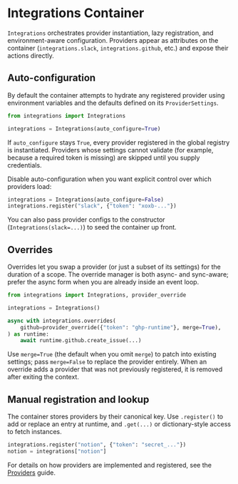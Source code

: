 # Integrations Container

`Integrations` orchestrates provider instantiation, lazy registration, and
environment-aware configuration. Providers appear as attributes on the container
(`integrations.slack`, `integrations.github`, etc.) and expose their actions
directly.

## Auto-configuration

By default the container attempts to hydrate any registered provider using
environment variables and the defaults defined on its `ProviderSettings`.

```python
from integrations import Integrations

integrations = Integrations(auto_configure=True)
```

If `auto_configure` stays `True`, every provider registered in the global
registry is instantiated. Providers whose settings cannot validate (for example,
because a required token is missing) are skipped until you supply credentials.

Disable auto-configuration when you want explicit control over which providers
load:

```python
integrations = Integrations(auto_configure=False)
integrations.register("slack", {"token": "xoxb-..."})
```

You can also pass provider configs to the constructor (`Integrations(slack=...)`)
to seed the container up front.

## Overrides

Overrides let you swap a provider (or just a subset of its settings) for the
duration of a scope. The override manager is both async- and sync-aware; prefer
the async form when you are already inside an event loop.

```python
from integrations import Integrations, provider_override

integrations = Integrations()

async with integrations.overrides(
    github=provider_override({"token": "ghp-runtime"}, merge=True),
) as runtime:
    await runtime.github.create_issue(...)
```

Use `merge=True` (the default when you omit `merge`) to patch into existing
settings; pass `merge=False` to replace the provider entirely. When an override
adds a provider that was not previously registered, it is removed after exiting
the context.

## Manual registration and lookup

The container stores providers by their canonical key. Use `.register()` to add
or replace an entry at runtime, and `.get(...)` or dictionary-style access to
fetch instances.

```python
integrations.register("notion", {"token": "secret_..."})
notion = integrations["notion"]
```

For details on how providers are implemented and registered, see the
[Providers](providers.md) guide.
